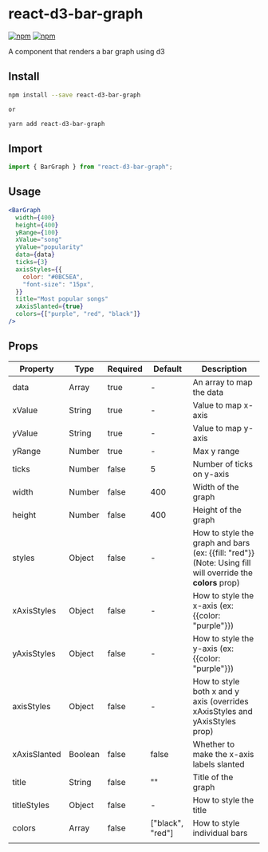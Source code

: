 # react-d3-bar-graph 
[![npm](https://img.shields.io/npm/v/react-d3-bar-graph.svg?color=blue&logo=npm)](https://www.npmjs.com/package/react-d3-bar-graph) [![npm](https://img.shields.io/npm/dt/react-d3-bar-graph.svg?color=blue&logo=npm)](https://www.npmjs.com/package/react-d3-bar-graph) 

A component that renders a bar graph using d3

## Install

```bash
npm install --save react-d3-bar-graph

or

yarn add react-d3-bar-graph
```

## Import

```jsx
import { BarGraph } from "react-d3-bar-graph";
```

## Usage

```jsx
<BarGraph
  width={400}
  height={400}
  yRange={100}
  xValue="song"
  yValue="popularity"
  data={data}
  ticks={3}
  axisStyles={{
    color: "#0BC5EA",
    "font-size": "15px",
  }}
  title="Most popular songs"
  xAxisSlanted={true}
  colors={["purple", "red", "black"]}
/>
```

## Props

| Property     | Type    | Required | Default | Description                                                                 |
| ------------ | ------- | -------- | ------- | --------------------------------------------------------------------------- |
| data         | Array   | true     | -       | An array to map the data                                                    |
| xValue       | String  | true     | -       | Value to map x-axis                                                         |
| yValue       | String  | true     | -       | Value to map y-axis                                                         |
| yRange       | Number  | true     | -       | Max y range                                                                 |
| ticks        | Number  | false    | 5       | Number of ticks on y-axis                                                   |
| width        | Number  | false    | 400     | Width of the graph                                                          |
| height       | Number  | false    | 400     | Height of the graph                                                         |
| styles       | Object  | false    | -       | How to style the graph and bars (ex: {{fill: "red"}}  (Note: Using fill will override the **colors** prop)                      |
| xAxisStyles  | Object  | false    | -       | How to style the x-axis (ex: {{color: "purple"}})                           |
| yAxisStyles  | Object  | false    | -       | How to style the y-axis (ex: {{color: "purple"}})                           |
| axisStyles   | Object  | false    | -       | How to style both x and y axis (overrides xAxisStyles and yAxisStyles prop) |
| xAxisSlanted | Boolean | false    | false   | Whether to make the x-axis labels slanted                                   |
| title        | String  | false    | ""      | Title of the graph                                                          |
| titleStyles  | Object  | false    | -       | How to style the title                                                      |
| colors       | Array   | false    | ["black", "red"] | How to style individual bars                                       |
|              |         |          |         |                                                                             |
